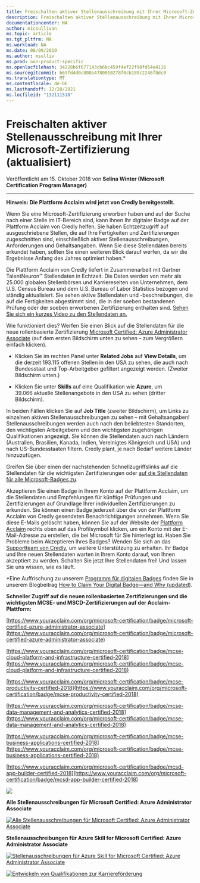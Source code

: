 ```yaml
---
title: Freischalten aktiver Stellenausschreibung mit Ihrer Microsoft-Zertifizierung (aktualisiert) | Microsoft-Dokumentation
description: Freischalten aktiver Stellenausschreibung mit Ihrer Microsoft-Zertifizierung (aktualisiert)
documentationcenter: NA
author: micsullivan
ms.topic: article
ms.tgt_pltfrm: NA
ms.workload: NA
ms.date: 08/09/2019
ms.author: msulliv
ms.prod: non-product-specific
ms.openlocfilehash: 34228b6f677143cb6bc459f4ef22f90fd54e4116
ms.sourcegitcommit: b69fd4d0c808e4780010278f0cb189c2246f8dc0
ms.translationtype: MT
ms.contentlocale: de-DE
ms.lasthandoff: 12/28/2021
ms.locfileid: "132111518"
---
```

# <a name="unlock-active-job-postings-with-your-microsoft-certification-updated"></a>Freischalten aktiver Stellenausschreibung mit Ihrer Microsoft-Zertifizierung (aktualisiert)

Veröffentlicht am 15. Oktober 2018 von **Selina Winter (Microsoft Certification Program Manager)**

___

**Hinweis: Die Plattform Acclaim wird jetzt von Credly bereitgestellt.**

Wenn Sie eine Microsoft-Zertifizierung erworben haben und auf der Suche nach einer Stelle im IT-Bereich sind, kann Ihnen Ihr digitaler Badge auf der Plattform Acclaim von Credly helfen. Sie haben Echtzeitzugriff auf ausgeschriebene Stellen, die auf Ihre Fertigkeiten und Zertifizierungen zugeschnitten sind, einschließlich aktiver Stellenausschreibungen, Anforderungen und Gehaltsangaben. Wenn Sie diese Stellendaten bereits erkundet haben, sollten Sie einen weiteren Blick darauf werfen, da wir die Ergebnisse Anfang des Jahres optimiert haben.*

Die Plattform Acclaim von Credly liefert in Zusammenarbeit mit Gartner TalentNeuron™ Stellendaten in Echtzeit. Die Daten werden von mehr als 25.000 globalen Stellenbörsen und Karriereseiten von Unternehmen, dem U.S. Census Bureau und dem U.S. Bureau of Labor Statistics bezogen und ständig aktualisiert. Sie sehen aktive Stellendaten und -beschreibungen, die auf die Fertigkeiten abgestimmt sind, die in der soeben bestandenen Prüfung oder der soeben erworbenen Zertifizierung enthalten sind. [Sehen Sie sich ein kurzes Video zu den Stellendaten an.](https://www.youtube.com/watch?v=G4qBl17VgBo)

Wie funktioniert dies? Werfen Sie einen Blick auf die Stellendaten für die neue rollenbasierte Zertifizierung [Microsoft Certified: Azure Administrator Associate](https://www.youracclaim.com/org/microsoft-certification/badge/microsoft-certified-azure-administrator-associate) (auf dem ersten Bildschirm unten zu sehen – zum Vergrößern einfach klicken).

- Klicken Sie im rechten Panel unter **Related Jobs** auf **View Details**, um die derzeit 193.115 offenen Stellen in den USA zu sehen, die auch nach Bundesstaat und Top-Arbeitgeber gefiltert angezeigt werden. (Zweiter Bildschirm unten.)

- Klicken Sie unter **Skills** auf eine Qualifikation wie **Azure**, um 39.066 aktuelle Stellenangebote in den USA zu sehen (dritter Bildschirm).

In beiden Fällen klicken Sie auf **Job Title** (zweiter Bildschirm), um Links zu einzelnen aktiven Stellenausschreibungen zu sehen – mit Gehaltsangaben! Stellenausschreibungen werden auch nach den beliebtesten Standorten, den wichtigsten Arbeitgebern und den wichtigsten zugehörigen Qualifikationen angezeigt. Sie können die Stellendaten auch nach Ländern (Australien, Brasilien, Kanada, Indien, Vereinigtes Königreich und USA) und nach US-Bundesstaaten filtern. Credly plant, je nach Bedarf weitere Länder hinzuzufügen.

Greifen Sie über einen der nachstehenden Schnellzugriffslinks auf die Stellendaten für die wichtigsten Zertifizierungen oder [auf die Stellendaten für alle Microsoft-Badges zu](https://www.youracclaim.com/organizations/microsoft-certification).

Akzeptieren Sie einen Badge in Ihrem Konto auf der Plattform Acclaim, um die Stellendaten und Empfehlungen für künftige Prüfungen und Zertifizierungen auf Grundlage Ihrer individuellen Zertifizierungen zu erkunden. Sie können einen Badge jederzeit über die von der Plattform Acclaim von Credly gesendeten Benachrichtigungen annehmen. Wenn Sie diese E-Mails gelöscht haben, können Sie auf der Website der [Plattform Acclaim](http://www.youracclaim.com/) rechts oben auf das Profilsymbol klicken, um ein Konto mit der E-Mail-Adresse zu erstellen, die bei Microsoft für Sie hinterlegt ist. Haben Sie Probleme beim Akzeptieren Ihres Badges? Wenden Sie sich an das [Supportteam von Credly](http://support.youracclaim.com/), um weitere Unterstützung zu erhalten. Ihr Badge und Ihre neuen Stellendaten warten in Ihrem Konto darauf, von Ihnen akzeptiert zu werden. Schalten Sie jetzt Ihre Stellendaten frei! Und lassen Sie uns wissen, wie es läuft.

*Eine Auffrischung zu unserem [Programm für digitalen Badges](https://www.microsoft.com/learning/badges.aspx) finden Sie in unserem Blogbeitrag [How to Claim Your Digital Badge—and Why (updated)](https://www.microsoft.com/en-us/learning/community-blog-post.aspx?BlogId=8&Id=375169).

**Schneller Zugriff auf die neuen rollenbasierten Zertifizierungen und die wichtigsten MCSE- und MSCD-Zertifizierungen auf der Acclaim-Plattform:**

[https://www.youracclaim.com/org/microsoft-certification/badge/microsoft-certified-azure-administrator-associate](https://www.youracclaim.com/org/microsoft-certification/badge/microsoft-certified-azure-administrator-associate)  

[https://www.youracclaim.com/org/microsoft-certification/badge/mcse-cloud-platform-and-infrastructure-certified-2018](https://www.youracclaim.com/org/microsoft-certification/badge/mcse-cloud-platform-and-infrastructure-certified-2018)

[https://www.youracclaim.com/org/microsoft-certification/badge/mcse-productivity-certified-2018](https://www.youracclaim.com/org/microsoft-certification/badge/mcse-productivity-certified-2018)

[https://www.youracclaim.com/org/microsoft-certification/badge/mcse-data-management-and-analytics-certified-2018](https://www.youracclaim.com/org/microsoft-certification/badge/mcse-data-management-and-analytics-certified-2018)

[https://www.youracclaim.com/org/microsoft-certification/badge/mcse-business-applications-certified-2018](https://www.youracclaim.com/org/microsoft-certification/badge/mcse-business-applications-certified-2018)

[https://www.youracclaim.com/org/microsoft-certification/badge/mcsd-app-builder-certified-2018](https://www.youracclaim.com/org/microsoft-certification/badge/mcsd-app-builder-certified-2018)

[![ ](images/azure-administrator-on-acclaim.jpg)](images/azure-administrator-on-acclaim.jpg)

**Alle Stellenausschreibungen für Microsoft Certified: Azure Administrator Associate**

[![Alle Stellenausschreibungen für Microsoft Certified: Azure Administrator Associate](images/azure-badge-level-lmi.png)](images/azure-badge-level-lmi.png)

**Stellenausschreibungen für Azure Skill for Microsoft Certified: Azure Administrator Associate**

[![Stellenausschreibungen für Azure Skill for Microsoft Certified: Azure Administrator Associate](images/azure-skill-tag.png)](images/azure-skill-tag.png)


[![Entwickeln von Qualifikationen zur Karriereförderung](images/microsoft-certified-banner.png)](https://www.microsoft.com/learning/azure-training-certification.aspx?WT.icid=mva_bnr_lexawareness_usen_asi_rightrail_oct2017)
